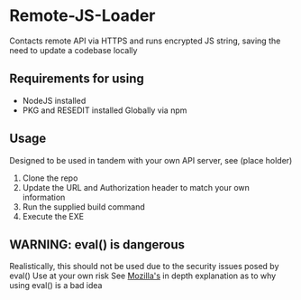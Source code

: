 
 # Remote-JS-Loader
Contacts remote API via HTTPS and runs encrypted JS string, saving the need to update a codebase locally

## Requirements for using
- NodeJS installed
- PKG and RESEDIT installed Globally via npm

## Usage
Designed to be used in tandem with your own API server, see (place holder)

1. Clone the repo
2. Update the URL and Authorization header to match your own information
3. Run the supplied build command
4. Execute the EXE

## WARNING: eval() is dangerous
Realistically, this should not be used due to the security issues posed by eval()
Use at your own risk
See [Mozilla's](https://developer.mozilla.org/en-US/docs/Web/JavaScript/Reference/Global_Objects/eval) in depth explanation as to why using eval() is a bad idea

